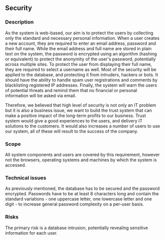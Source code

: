 ## Security

### Description

As the system is web-based, our aim is to protect the users by collecting only the standard and necessary personal information. When a user creates a new account, they are required to enter an email address, password and their full name. While the email address and full name are stored in plain text on the system, the password is encrypted using an algorithm (hashing or equivalent) to protect the anonymity of the user's password, potentially across multiple sites. To protect the user from displaying their full name, they are required to select a username as well. Most of the security will be applied to the database, and protecting it from intruders, hackers or bots. It should have the ability to handle spam user registrations and comments by blacklisting registered IP addresses. Finally, the system will warn the users of potential threats and remind them that no financial or personal information will be asked via email.

Therefore, we believed that high level of security is not only an IT problem but it is also a business issue, we want to build the trust system that can make a positive impact of the long-term profits to our business. Trust system would give a good experiences to the users, and delivery IT solutions to the customers. It would also increases a number of users to use our system, all of these will result to the success of the company.

### Scope

All system components and users are covered by this requirement, however not the browsers, operating systems and machines by which the system is accessed.

### Technical issues

As previously mentioned, the database has to be secured and the password encrypted. Passwords have to be at least 8 characters long and contain the standard variations - one uppercase letter, one lowercase letter and one digit - to increase general password complexity on a per-user basis.

### Risks

The primary risk is a database intrusion, potentially revealing sensitive information for each user.